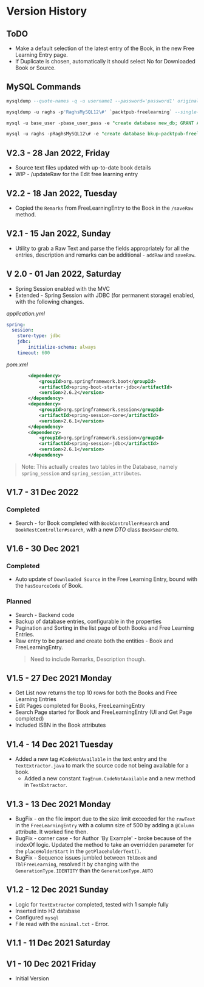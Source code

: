 # Version History

## ToDO

* Make a default selection of the latest entry of the Book, in the new Free Learning Entry page.
* If Duplicate is chosen, automatically it should select No for Downloaded Book or Source.

## MySQL Commands 

```sql
mysqldump --quote-names -q -u username1 --password='password1' originalDB | mysql -u username2 --password='password2' duplicateDB

mysqldump -u raghs -p'RaghsMySQL12\#' `packtpub-freelearning` --single-transaction | mysql -u raghs -p'RaghsMySQL12\#' `bkup-packtpub-freelearning`

mysql -u base_user -pbase_user_pass -e "create database new_db; GRANT ALL PRIVILEGES ON new_db.* TO new_db_user@localhost IDENTIFIED BY 'new_db_user_pass'"

mysql -u raghs -pRaghsMySQL12\# -e "create database bkup-packtpub-freelearning"
```

## V2.3 - 28 Jan 2022, Friday

* Source text files updated with up-to-date book details
* WIP - /updateRaw for the Edit free learning entry

## V2.2 - 18 Jan 2022, Tuesday

* Copied the `Remarks` from FreeLearningEntry to the Book in the `/saveRaw` method.

## V2.1 - 15 Jan 2022, Sunday

* Utility to grab a Raw Text and parse the fields appropriately for all the entries, description and remarks can be additional - `addRaw` and `saveRaw`.
## V 2.0 - 01 Jan 2022, Saturday

* Spring Session enabled with the MVC
* Extended - Spring Session with JDBC (for permanent storage) enabled, with the following changes.

*application.yml*
```yaml
spring:
  session:
    store-type: jdbc
    jdbc:
        initialize-schema: always
    timeout: 600
```
*pom.xml*

```xml
        <dependency>
            <groupId>org.springframework.boot</groupId>
            <artifactId>spring-boot-starter-jdbc</artifactId>
            <version>2.6.2</version>
        </dependency>
        <dependency>
            <groupId>org.springframework.session</groupId>
            <artifactId>spring-session-core</artifactId>
            <version>2.6.1</version>
        </dependency>
        <dependency>
            <groupId>org.springframework.session</groupId>
            <artifactId>spring-session-jdbc</artifactId>
            <version>2.6.1</version>
        </dependency>
```

> Note: This actually creates two tables in the Database, namely `spring_session` and `spring_session_attributes`. 

## V1.7 - 31 Dec 2022

### Completed

* Search - for Book completed with `BookController#search` and `BookRestController#search`, with a new *DTO* class `BookSearchDTO`.

## V1.6 - 30 Dec 2021 

### Completed

* Auto update of `Downloaded Source` in the Free Learning Entry, bound with the `hasSourceCode` of Book.

### Planned 

* Search - Backend code 
* Backup of database entries, configurable in the properties
* Pagination and Sorting in the list page of both Books and Free Learning Entries.
* Raw entry to be parsed and create both the entities - Book and FreeLearningEntry. 
   > Need to include Remarks, Description though.

## V1.5 - 27 Dec 2021 Monday

* Get List now returns the top 10 rows for both the Books and Free Learning Entries
* Edit Pages completed for Books, FreeLearningEntry
* Search Page started for Book and FreeLearningEntry (UI and Get Page completed)
* Included ISBN in the Book attributes 

## V1.4 - 14 Dec 2021 Tuesday

* Added a new tag `#CodeNotAvailable` in the text entry and the `TextExtractor.java` to mark the source code not being available for a book. 
  * Added a new constant `TagEnum.CodeNotAvailable` and a new method in `TextExtractor`.

## V1.3 - 13 Dec 2021 Monday

* BugFix - on the file import due to the size limit exceeded for the `rawText` in the `FreeLearningEntry` with a column size of 500 by adding a `@Column` attribute. It worked fine then.
* BugFix - corner case - for Author 'By Example' - broke because of the indexOf logic. Updated the method to take an overridden parameter for the `placeHolderStart` in the `getPlaceholderText()`.
* BugFix - Sequence issues jumbled between `TblBook` and `TblFreeLearning`, resolved it by changing with the `GenerationType.IDENTITY` than the `GenerationType.AUTO`

## V1.2 - 12 Dec 2021 Sunday

* Logic for `TextExtractor` completed, tested with 1 sample fully
* Inserted into H2 database
* Configured `mysql`
* File read with the `minimal.txt` - Error.

## V1.1 - 11 Dec 2021 Saturday

## V1 - 10 Dec 2021 Friday
* Initial Version